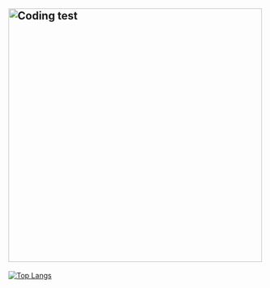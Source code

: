 ## <img align="center" alt="Coding test" width="500" src="https://github.com/caliskate/caliskate/blob/main/0b63101d12d999ccfdb9923c83576534.gif?raw=true">
[![Top Langs](https://github-readme-stats.vercel.app/api/top-langs/?username=caliskate&layout=donut&theme=transparent)](https://github.com/anuraghazra/github-readme-stats)

<!--
**caliskate/caliskate** is a ✨ _special_ ✨ repository because its `README.md` (this file) appears on your GitHub profile.

Here are some ideas to get you started:

- 🔭 I’m currently working on 
- 🌱 I’m currently learning machine learning with Python
- 👯 I’m looking to collaborate on applied artificial intelligence
- 🤔 I’m looking for help with ...
- 💬 Ask me about ...
- 📫 How to reach me: ...
- 😄 Pronouns: ...
- ⚡ Fun fact: ...
-->
